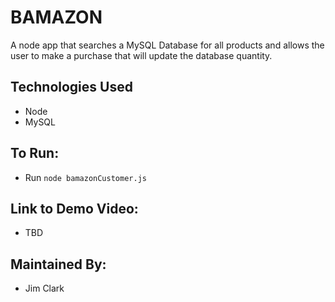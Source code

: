 # BAMAZON

A node app that searches a MySQL Database for all products and allows the user to make a purchase that will update the database quantity.

## Technologies Used
- Node
- MySQL

## To Run:
- Run `node bamazonCustomer.js`

## Link to Demo Video:
- TBD

## Maintained By:
- Jim Clark